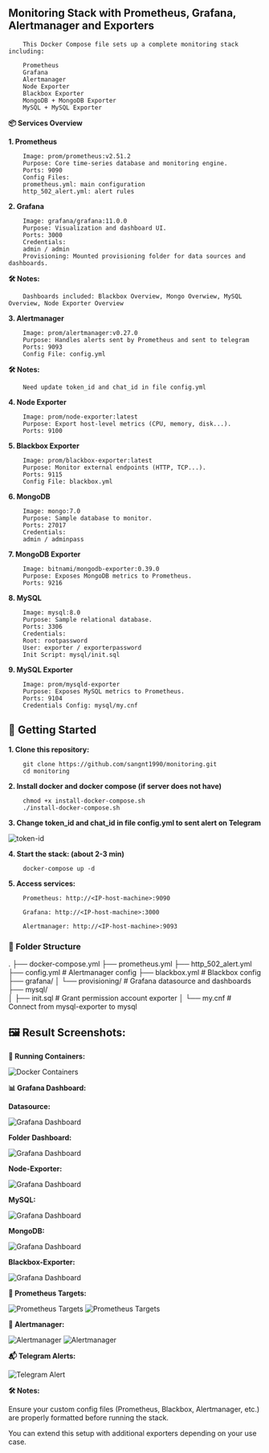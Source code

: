 ## **Monitoring Stack with Prometheus, Grafana, Alertmanager and Exporters**

        This Docker Compose file sets up a complete monitoring stack including:

        Prometheus
        Grafana
        Alertmanager
        Node Exporter
        Blackbox Exporter
        MongoDB + MongoDB Exporter
        MySQL + MySQL Exporter

**📦 Services Overview**

**1. Prometheus**

        Image: prom/prometheus:v2.51.2
        Purpose: Core time-series database and monitoring engine.
        Ports: 9090
        Config Files:
        prometheus.yml: main configuration
        http_502_alert.yml: alert rules

**2. Grafana**

        Image: grafana/grafana:11.0.0
        Purpose: Visualization and dashboard UI.
        Ports: 3000
        Credentials:
        admin / admin
        Provisioning: Mounted provisioning folder for data sources and dashboards.

**🛠️ Notes:**

        Dashboards included: Blackbox Overview, Mongo Overwiew, MySQL Overview, Node Exporter Overview

**3. Alertmanager**

        Image: prom/alertmanager:v0.27.0
        Purpose: Handles alerts sent by Prometheus and sent to telegram
        Ports: 9093
        Config File: config.yml

**🛠️ Notes:**

        Need update token_id and chat_id in file config.yml

**4. Node Exporter**

        Image: prom/node-exporter:latest
        Purpose: Export host-level metrics (CPU, memory, disk...).
        Ports: 9100

**5. Blackbox Exporter**

        Image: prom/blackbox-exporter:latest
        Purpose: Monitor external endpoints (HTTP, TCP...).
        Ports: 9115
        Config File: blackbox.yml

**6. MongoDB**

        Image: mongo:7.0
        Purpose: Sample database to monitor.
        Ports: 27017
        Credentials:
        admin / adminpass

**7. MongoDB Exporter**

        Image: bitnami/mongodb-exporter:0.39.0
        Purpose: Exposes MongoDB metrics to Prometheus.
        Ports: 9216

**8. MySQL**

        Image: mysql:8.0
        Purpose: Sample relational database.
        Ports: 3306
        Credentials:
        Root: rootpassword
        User: exporter / exporterpassword
        Init Script: mysql/init.sql

**9. MySQL Exporter**

        Image: prom/mysqld-exporter
        Purpose: Exposes MySQL metrics to Prometheus.
        Ports: 9104
        Credentials Config: mysql/my.cnf

## **🚀 Getting Started**

**1. Clone this repository:**

        git clone https://github.com/sangnt1990/monitoring.git
        cd monitoring

**2. Install docker and docker compose (if server does not have)**

        chmod +x install-docker-compose.sh
        ./install-docker-compose.sh

**3. Change token_id and chat_id in file config.yml to sent alert on Telegram**

![token-id](images/telegram-id.png)

**4. Start the stack: (about 2-3 min)**

        docker-compose up -d

**5. Access services:**

        Prometheus: http://<IP-host-machine>:9090

        Grafana: http://<IP-host-machine>:3000

        Alertmanager: http://<IP-host-machine>:9093

### **📁 Folder Structure**

.
├── docker-compose.yml
├── prometheus.yml
├── http_502_alert.yml
├── config.yml               # Alertmanager config
├── blackbox.yml             # Blackbox config
├── grafana/
│   └── provisioning/        # Grafana datasource and dashboards
├── mysql/                  
│   ├── init.sql             # Grant permission account exporter
│   └── my.cnf               # Connect from mysql-exporter to mysql

## **🖼️ Result Screenshots:**


**🐳 Running Containers:**

![Docker Containers](images/docker-container.png)


**📊 Grafana Dashboard:**

**Datasource:**

![Grafana Dashboard](images/grafana-1.png)

**Folder Dashboard:**

![Grafana Dashboard](images/grafana-2.png)

**Node-Exporter:**

![Grafana Dashboard](images/grafana-3.png)

**MySQL:**

![Grafana Dashboard](images/grafana-4.png)

**MongoDB:**

![Grafana Dashboard](images/grafana-5.png)

**Blackbox-Exporter:**

![Grafana Dashboard](images/grafana-6.png)


**🧠 Prometheus Targets:**

![Prometheus Targets](images/prometheus-1.png)
![Prometheus Targets](images/prometheus-2.png)


**🚨 Alertmanager:**

![Alertmanager](images/alertmanager-1.png)
![Alertmanager](images/alertmanager-2.png)


**📬 Telegram Alerts:**

![Telegram Alert](images/telegram-alert.png)


**🛠️ Notes:**

Ensure your custom config files (Prometheus, Blackbox, Alertmanager, etc.) are properly formatted before running the stack.

You can extend this setup with additional exporters depending on your use case.

